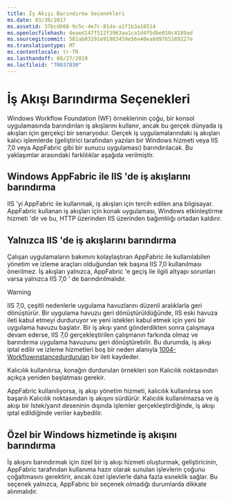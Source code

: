 ```yaml
---
title: İş Akışı Barındırma Seçenekleri
ms.date: 03/30/2017
ms.assetid: 37bcd668-9c5c-4e7c-81da-a1f1b3a16514
ms.openlocfilehash: 4eaed147f312f3963aa1ca1d4f5dbe010c4189ad
ms.sourcegitcommit: 581ab03291e91983459e56e40ea8d97b5189227e
ms.translationtype: MT
ms.contentlocale: tr-TR
ms.lasthandoff: 08/27/2019
ms.locfileid: "70037830"
---
```

# <a name="workflow-hosting-options"></a>İş Akışı Barındırma Seçenekleri
Windows Workflow Foundation (WF) örneklerinin çoğu, bir konsol uygulamasında barındırılan iş akışlarını kullanır, ancak bu gerçek dünyada iş akışları için gerçekçi bir senaryodur. Gerçek iş uygulamalarındaki iş akışları kalıcı işlemlerde (geliştirici tarafından yazılan bir Windows hizmeti veya IIS 7,0 veya AppFabric gibi bir sunucu uygulaması) barındırılacak. Bu yaklaşımlar arasındaki farklılıklar aşağıda verilmiştir.

## <a name="hosting-workflows-in-iis-with-windows-appfabric"></a>Windows AppFabric ile IIS 'de iş akışlarını barındırma

IIS 'yi AppFabric ile kullanmak, iş akışları için tercih edilen ana bilgisayar. AppFabric kullanan iş akışları için konak uygulaması, Windows etkinleştirme hizmeti 'dir ve bu, HTTP üzerinden IIS üzerinden bağımlılığı ortadan kaldırır.

## <a name="hosting-workflows-in-iis-alone"></a>Yalnızca IIS 'de iş akışlarını barındırma

Çalışan uygulamaların bakımını kolaylaştıran AppFabric ile kullanılabilen yönetim ve izleme araçları olduğundan tek başına IIS 7,0 kullanılması önerilmez. İş akışları yalnızca, AppFabric 'e geçiş ile ilgili altyapı sorunları varsa yalnızca IIS 7,0 ' de barındırılmalıdır.

> [!WARNING]
> IIS 7,0, çeşitli nedenlerle uygulama havuzlarını düzenli aralıklarla geri dönüştürür. Bir uygulama havuzu geri dönüştürüldüğünde, IIS eski havuza ileti kabul etmeyi durduruyor ve yeni istekleri kabul etmek için yeni bir uygulama havuzu başlatır. Bir iş akışı yanıt gönderdikten sonra çalışmaya devam ederse, IIS 7,0 gerçekleştirilen çalışmanın farkında olmaz ve barındırma uygulama havuzunu geri dönüştürebilir. Bu durumda, iş akışı iptal edilir ve izleme hizmetleri boş bir neden alanıyla [1004-Workflowınstancedurdurulan](1004-workflowinstanceaborted.md) bir ileti kaydeder.
>
> Kalıcılık kullanılırsa, konağın durdurulan örnekleri son Kalıcılık noktasından açıkça yeniden başlatması gerekir.
>
> AppFabric kullanılıyorsa, iş akışı yönetim hizmeti, kalıcılık kullanılırsa son başarılı Kalıcılık noktasından iş akışını sürdürür. Kalıcılık kullanılmazsa ve iş akışı bir Istek/yanıt deseninin dışında işlemler gerçekleştirdiğinde, iş akışı iptal edildiğinde veriler kaybedilir.

## <a name="hosting-a-workflow-in-a-custom-windows-service"></a>Özel bir Windows hizmetinde iş akışını barındırma

İş akışını barındırmak için özel bir iş akışı hizmeti oluşturmak, geliştiricinin, AppFabric tarafından kullanıma hazır olarak sunulan işlevlerin çoğunu çoğaltmasını gerektirir, ancak özel işlevlerle daha fazla esneklik sağlar. Bu seçenek yalnızca, AppFabric bir seçenek olmadığı durumlarda dikkate alınmalıdır.
